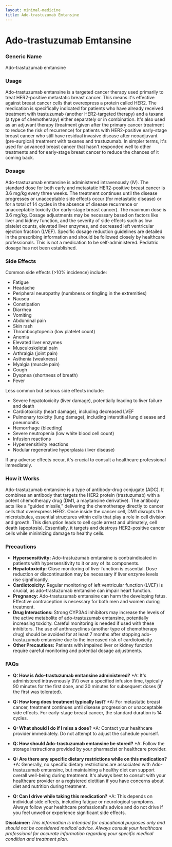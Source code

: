```yaml
---
layout: minimal-medicine
title: Ado-trastuzumab Emtansine
---
```


# Ado-trastuzumab Emtansine
### Generic Name
Ado-trastuzumab emtansine

### Usage
Ado-trastuzumab emtansine is a targeted cancer therapy used primarily to treat HER2-positive metastatic breast cancer.  This means it's effective against breast cancer cells that overexpress a protein called HER2.  The medication is specifically indicated for patients who have already received treatment with trastuzumab (another HER2-targeted therapy) and a taxane (a type of chemotherapy) either separately or in combination.  It's also used as an adjuvant therapy (treatment given after the primary cancer treatment to reduce the risk of recurrence) for patients with HER2-positive early-stage breast cancer who still have residual invasive disease after neoadjuvant (pre-surgical) treatment with taxanes and trastuzumab.  In simpler terms, it's used for advanced breast cancer that hasn't responded well to other treatments and for early-stage breast cancer to reduce the chances of it coming back.

### Dosage
Ado-trastuzumab emtansine is administered intravenously (IV). The standard dose for both early and metastatic HER2-positive breast cancer is 3.6 mg/kg every three weeks.  The treatment continues until the disease progresses or unacceptable side effects occur (for metastatic disease) or for a total of 14 cycles in the absence of disease recurrence or unacceptable toxicity (for early-stage breast cancer). The maximum dose is 3.6 mg/kg.  Dosage adjustments may be necessary based on factors like liver and kidney function, and the severity of side effects such as low platelet counts, elevated liver enzymes, and decreased left ventricular ejection fraction (LVEF). Specific dosage reduction guidelines are detailed in the prescribing information and should be followed closely by healthcare professionals.  This is not a medication to be self-administered. Pediatric dosage has not been established.

### Side Effects
Common side effects (>10% incidence) include:

* Fatigue
* Headache
* Peripheral neuropathy (numbness or tingling in the extremities)
* Nausea
* Constipation
* Diarrhea
* Vomiting
* Abdominal pain
* Skin rash
* Thrombocytopenia (low platelet count)
* Anemia
* Elevated liver enzymes
* Musculoskeletal pain
* Arthralgia (joint pain)
* Asthenia (weakness)
* Myalgia (muscle pain)
* Cough
* Dyspnea (shortness of breath)
* Fever

Less common but serious side effects include:

* Severe hepatotoxicity (liver damage), potentially leading to liver failure and death
* Cardiotoxicity (heart damage), including decreased LVEF
* Pulmonary toxicity (lung damage), including interstitial lung disease and pneumonitis
* Hemorrhage (bleeding)
* Severe neutropenia (low white blood cell count)
* Infusion reactions
* Hypersensitivity reactions
* Nodular regenerative hyperplasia (liver disease)


If any adverse effects occur, it's crucial to consult a healthcare professional immediately.


### How it Works
Ado-trastuzumab emtansine is a type of antibody-drug conjugate (ADC). It combines an antibody that targets the HER2 protein (trastuzumab) with a potent chemotherapy drug (DM1, a maytansine derivative).  The antibody acts like a "guided missile," delivering the chemotherapy directly to cancer cells that overexpress HER2.  Once inside the cancer cell, DM1 disrupts the microtubules, essential structures within cells that play a role in cell division and growth. This disruption leads to cell cycle arrest and ultimately, cell death (apoptosis).  Essentially, it targets and destroys HER2-positive cancer cells while minimizing damage to healthy cells.


### Precautions
* **Hypersensitivity:**  Ado-trastuzumab emtansine is contraindicated in patients with hypersensitivity to it or any of its components.
* **Hepatotoxicity:**  Close monitoring of liver function is essential.  Dose reduction or discontinuation may be necessary if liver enzyme levels rise significantly.
* **Cardiotoxicity:**  Regular monitoring of left ventricular function (LVEF) is crucial, as ado-trastuzumab emtansine can impair heart function.
* **Pregnancy:**  Ado-trastuzumab emtansine can harm the developing fetus.  Effective contraception is necessary for both men and women during treatment.
* **Drug Interactions:**  Strong CYP3A4 inhibitors may increase the levels of the active metabolite of ado-trastuzumab emtansine, potentially increasing toxicity.  Careful monitoring is needed if used with these inhibitors.  The use of anthracyclines (another type of chemotherapy drug) should be avoided for at least 7 months after stopping ado-trastuzumab emtansine due to the increased risk of cardiotoxicity.
* **Other Precautions:**  Patients with impaired liver or kidney function require careful monitoring and potential dosage adjustments.


### FAQs
* **Q: How is Ado-trastuzumab emtansine administered?**
    *A: It's administered intravenously (IV) over a specified infusion time, typically 90 minutes for the first dose, and 30 minutes for subsequent doses (if the first was tolerated).

* **Q: How long does treatment typically last?**
    *A:  For metastatic breast cancer, treatment continues until disease progression or unacceptable side effects.  For early-stage breast cancer, the standard duration is 14 cycles.

* **Q: What should I do if I miss a dose?**
    *A: Contact your healthcare provider immediately.  Do not attempt to adjust the schedule yourself.

* **Q: How should Ado-trastuzumab emtansine be stored?**
    *A: Follow the storage instructions provided by your pharmacist or healthcare provider.

* **Q: Are there any specific dietary restrictions while on this medication?**
    *A:  Generally, no specific dietary restrictions are associated with Ado-trastuzumab emtansine, but maintaining a healthy diet can support overall well-being during treatment.  It's always best to consult with your healthcare provider or a registered dietitian if you have concerns about diet and nutrition during treatment.

* **Q: Can I drive while taking this medication?**
    *A:  This depends on individual side effects, including fatigue or neurological symptoms.  Always follow your healthcare professional's advice and do not drive if you feel unwell or experience significant side effects.

**Disclaimer:** *This information is intended for educational purposes only and should not be considered medical advice.  Always consult your healthcare professional for accurate information regarding your specific medical condition and treatment plan.*
